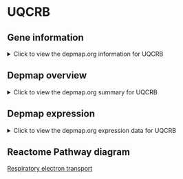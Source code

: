 <h1>UQCRB</h1>

<h2>Gene information</h2>
<details>
  <summary>Click to view the depmap.org information for UQCRB</summary>
  <iframe src="https://depmap.org/portal/gene/UQCRB?tab=about" style="border:none;width:100%;height:800px"></iframe>
</details>

<h2>Depmap overview</h2>
<details>
  <summary>Click to view the depmap.org summary for UQCRB</summary>
  <iframe src="https://depmap.org/portal/gene/UQCRB?tab=overview" style="border:none;width:100%;height:800px"></iframe>
</details>

<h2>Depmap expression</h2>
<details>
  <summary>Click to view the depmap.org expression data for UQCRB</summary>
  <iframe src="https://depmap.org/portal/gene/UQCRB?tab=characterization" style="border:none;width:100%;height:800px"></iframe>
</details>



<h2>Reactome Pathway diagram</h2>
<a href="https://reactome.org/PathwayBrowser/#/R-HSA-611105" target="_BLANK">Respiratory electron transport</a>



